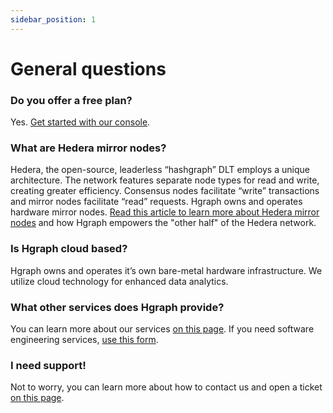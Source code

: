 ```yaml
---
sidebar_position: 1
---
```


# General questions

### Do you offer a free plan?

Yes. [Get started with our console](https://console.hgraph.io/).

### What are Hedera mirror nodes?

Hedera, the open-source, leaderless “hashgraph” DLT employs a unique architecture. The network features separate node types for read and write, creating greater efficiency. Consensus nodes facilitate “write” transactions and mirror nodes facilitate “read” requests. Hgraph owns and operates hardware mirror nodes. [Read this article to learn more about Hedera mirror nodes](https://www.hgraph.com/blog/hedera-mirror-node) and how Hgraph empowers the "other half" of the Hedera network.

### Is Hgraph cloud based?

Hgraph owns and operates it’s own bare-metal hardware infrastructure. We utilize cloud technology for enhanced data analytics.

### What other services does Hgraph provide?

You can learn more about our services [on this page](/overview/services). If you need software engineering services, [use this form](https://form.typeform.com/to/LUnKkmRL).

### I need support!

Not to worry, you can learn more about how to contact us and open a ticket [on this page](/support).